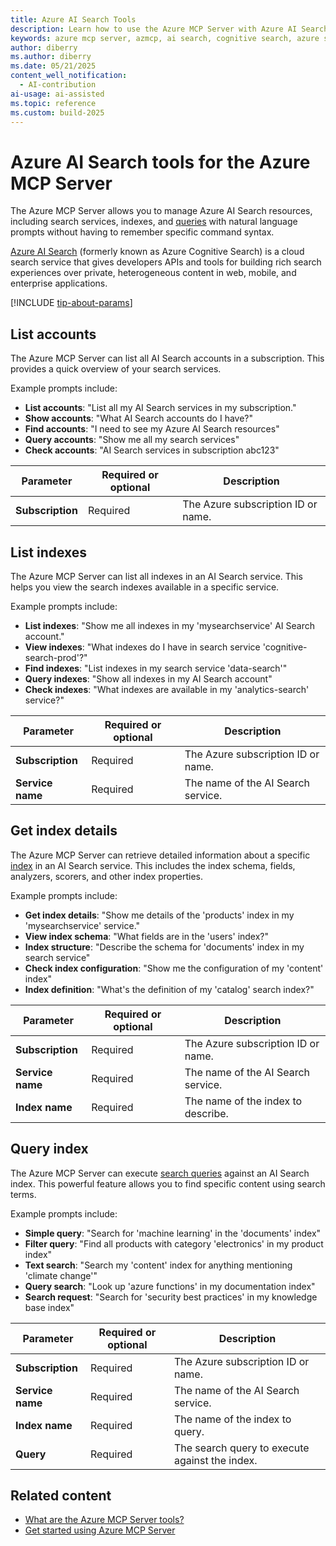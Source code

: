 ```yaml
---
title: Azure AI Search Tools 
description: Learn how to use the Azure MCP Server with Azure AI Search.
keywords: azure mcp server, azmcp, ai search, cognitive search, azure search
author: diberry
ms.author: diberry
ms.date: 05/21/2025
content_well_notification: 
  - AI-contribution
ai-usage: ai-assisted
ms.topic: reference
ms.custom: build-2025
--- 
```

# Azure AI Search tools for the Azure MCP Server

The Azure MCP Server allows you to manage Azure AI Search resources, including search services, indexes, and [queries](/azure/search/query-simple-syntax) with natural language prompts without having to remember specific command syntax.

[Azure AI Search](/azure/search/) (formerly known as Azure Cognitive Search) is a cloud search service that gives developers APIs and tools for building rich search experiences over private, heterogeneous content in web, mobile, and enterprise applications.

[!INCLUDE [tip-about-params](../includes/tools/parameter-consideration.md)]

## List accounts

The Azure MCP Server can list all AI Search accounts in a subscription. This provides a quick overview of your search services.

Example prompts include:

- **List accounts**: "List all my AI Search services in my subscription."
- **Show accounts**: "What AI Search accounts do I have?"
- **Find accounts**: "I need to see my Azure AI Search resources"
- **Query accounts**: "Show me all my search services"
- **Check accounts**: "AI Search services in subscription abc123"

| Parameter | Required or optional | Description |
|-----------|-------------|-------------|
| **Subscription** | Required | The Azure subscription ID or name.  |

## List indexes

The Azure MCP Server can list all indexes in an AI Search service. This helps you view the search indexes available in a specific service.

Example prompts include:

- **List indexes**: "Show me all indexes in my 'mysearchservice' AI Search account."
- **View indexes**: "What indexes do I have in search service 'cognitive-search-prod'?"
- **Find indexes**: "List indexes in my search service 'data-search'"
- **Query indexes**: "Show all indexes in my AI Search account"
- **Check indexes**: "What indexes are available in my 'analytics-search' service?"

| Parameter | Required or optional | Description |
|-----------|-------------|-------------|
| **Subscription** | Required | The Azure subscription ID or name. |
| **Service name** | Required | The name of the AI Search service. |

## Get index details

The Azure MCP Server can retrieve detailed information about a specific [index](/azure/search/search-what-is-an-index) in an AI Search service. This includes the index schema, fields, analyzers, scorers, and other index properties.

Example prompts include:

- **Get index details**: "Show me details of the 'products' index in my 'mysearchservice' service."
- **View index schema**: "What fields are in the 'users' index?"
- **Index structure**: "Describe the schema for 'documents' index in my search service"
- **Check index configuration**: "Show me the configuration of my 'content' index"
- **Index definition**: "What's the definition of my 'catalog' search index?"

| Parameter | Required or optional | Description |
|-----------|-------------|-------------|
| **Subscription** | Required | The Azure subscription ID or name. |
| **Service name** | Required | The name of the AI Search service. |
| **Index name** | Required | The name of the index to describe. |

## Query index

The Azure MCP Server can execute [search queries](/azure/search/query-simple-syntax) against an AI Search index. This powerful feature allows you to find specific content using search terms.

Example prompts include:

- **Simple query**: "Search for 'machine learning' in the 'documents' index"
- **Filter query**: "Find all products with category 'electronics' in my product index"
- **Text search**: "Search my 'content' index for anything mentioning 'climate change'"
- **Query search**: "Look up 'azure functions' in my documentation index"
- **Search request**: "Search for 'security best practices' in my knowledge base index"

| Parameter | Required or optional | Description |
|-----------|-------------|-------------|
| **Subscription** | Required | The Azure subscription ID or name. |
| **Service name** | Required | The name of the AI Search service. |
| **Index name** | Required | The name of the index to query. |
| **Query** | Required | The search query to execute against the index. |

## Related content

- [What are the Azure MCP Server tools?](index.md)
- [Get started using Azure MCP Server](../overview.md)

